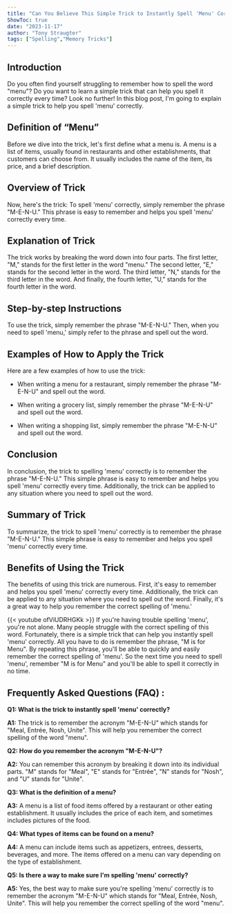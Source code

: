 ```yaml
---
title: "Can You Believe This Simple Trick to Instantly Spell 'Menu' Correctly?!"
ShowToc: true 
date: "2023-11-17"
author: "Tony Straugter" 
tags: ["Spelling","Memory Tricks"]
---
```

## Introduction 
Do you often find yourself struggling to remember how to spell the word "menu"? Do you want to learn a simple trick that can help you spell it correctly every time? Look no further! In this blog post, I'm going to explain a simple trick to help you spell 'menu' correctly. 

## Definition of “Menu”
Before we dive into the trick, let's first define what a menu is. A menu is a list of items, usually found in restaurants and other establishments, that customers can choose from. It usually includes the name of the item, its price, and a brief description.

## Overview of Trick
Now, here's the trick: To spell 'menu' correctly, simply remember the phrase "M-E-N-U." This phrase is easy to remember and helps you spell 'menu' correctly every time.

## Explanation of Trick
The trick works by breaking the word down into four parts. The first letter, "M," stands for the first letter in the word "menu." The second letter, "E," stands for the second letter in the word. The third letter, "N," stands for the third letter in the word. And finally, the fourth letter, "U," stands for the fourth letter in the word. 

## Step-by-step Instructions
To use the trick, simply remember the phrase "M-E-N-U." Then, when you need to spell 'menu,' simply refer to the phrase and spell out the word. 

## Examples of How to Apply the Trick
Here are a few examples of how to use the trick: 

* When writing a menu for a restaurant, simply remember the phrase "M-E-N-U" and spell out the word. 

* When writing a grocery list, simply remember the phrase "M-E-N-U" and spell out the word. 

* When writing a shopping list, simply remember the phrase "M-E-N-U" and spell out the word. 

## Conclusion
In conclusion, the trick to spelling 'menu' correctly is to remember the phrase "M-E-N-U." This simple phrase is easy to remember and helps you spell 'menu' correctly every time. Additionally, the trick can be applied to any situation where you need to spell out the word. 

## Summary of Trick
To summarize, the trick to spell 'menu' correctly is to remember the phrase "M-E-N-U." This simple phrase is easy to remember and helps you spell 'menu' correctly every time. 

## Benefits of Using the Trick
The benefits of using this trick are numerous. First, it's easy to remember and helps you spell 'menu' correctly every time. Additionally, the trick can be applied to any situation where you need to spell out the word. Finally, it's a great way to help you remember the correct spelling of 'menu.'

{{< youtube ofViUDRHGKk >}} 
If you're having trouble spelling 'menu', you're not alone. Many people struggle with the correct spelling of this word. Fortunately, there is a simple trick that can help you instantly spell 'menu' correctly. All you have to do is remember the phrase, "M is for Menu". By repeating this phrase, you'll be able to quickly and easily remember the correct spelling of 'menu'. So the next time you need to spell 'menu', remember "M is for Menu" and you'll be able to spell it correctly in no time.

## Frequently Asked Questions (FAQ) :
**Q1: What is the trick to instantly spell 'menu' correctly?**

**A1:** The trick is to remember the acronym "M-E-N-U" which stands for "Meal, Entrée, Nosh, Unite". This will help you remember the correct spelling of the word "menu".

**Q2: How do you remember the acronym "M-E-N-U"?**

**A2:** You can remember this acronym by breaking it down into its individual parts. "M" stands for "Meal", "E" stands for "Entrée", "N" stands for "Nosh", and "U" stands for "Unite".

**Q3: What is the definition of a menu?**

**A3:** A menu is a list of food items offered by a restaurant or other eating establishment. It usually includes the price of each item, and sometimes includes pictures of the food.

**Q4: What types of items can be found on a menu?**

**A4:** A menu can include items such as appetizers, entrees, desserts, beverages, and more. The items offered on a menu can vary depending on the type of establishment.

**Q5: Is there a way to make sure I'm spelling 'menu' correctly?**

**A5:** Yes, the best way to make sure you're spelling 'menu' correctly is to remember the acronym "M-E-N-U" which stands for "Meal, Entrée, Nosh, Unite". This will help you remember the correct spelling of the word "menu".





